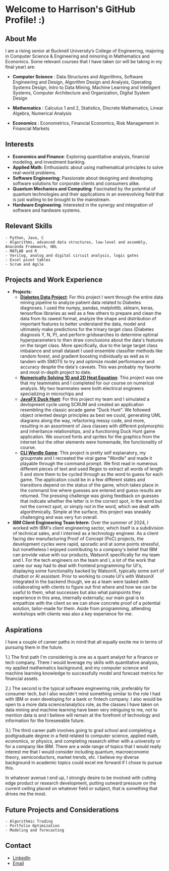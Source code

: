 # Welcome to Harrison's GitHub Profile! :)

## About Me
I am a rising senior at Bucknell University’s College of Engineering, majoring in Computer Science & Engineering and minoring in Mathematics and Economics. Some relevant courses that I have taken (or will be taking in my final year) are:

- **Computer Science** : Data Structures and Algorithms, Software Engineering and Design, Algorithm Design and Analysis, Operating Systems Design, Intro to Data Mining, Machine Learning and Intelligent Systems, Computer Architecture and Organization, Digital System Design

- **Mathematics** : Calculus 1 and 2, Statistics, Discrete Mathematics, Linear Algebra, Numerical Analysis

- **Economics** : Econometrics, Financial Economics, Risk Management in Financial Markets

## Interests
- **Economics and Finance**: Exploring quantitative analysis, financial modeling, and investment banking.
- **Applied Math**: Enthusiastic about using mathematical principles to solve real-world problems.
- **Software Engineering**: Passionate about designing and developing software solutions for corporate clients and consumers alike.
- **Quantum Mechanics and Computing**: Fascinated by the potential of quantum technologies and their applications in an everevolving field that is just waiting to be brought to the mainstream.
- **Hardware Engineering**: Interested in the synergy and integration of software and hardware systems.

## Relevant Skills
    - Python, Java, C
    - Algorithms, advanced data structures, low-level and assembly, Anaconda Framework, HDL
    - MATLAB and R
    - Verilog, analog and digital circuit analysis, logic gates
    - Excel pivot tables
    - Scrum and Agile

## Projects and Work Experience
- **Projects**:
  - **[Diabetes Data Project](https://github.com/harrison-hal3sworth/harrison-hal3sworth/tree/main/data_mining_final_proj)**: For this project I went through the entire data mining pipeline to analyze patient data related to Diabetes diagnoses. I used the numpy, pandas, matplotlib, sklearn, keras, tensorflow libraries as well as a few others to prepare and clean the data from its rawest format, analyze the shape and distribution of important features to better understand the data, model and ultimately make predictions for the trinary target class (Diabetes diagnosis Y, N, P), and perform gridsearches to determine optimal hyperparameters to then draw conclusions about the data's features on the target class. More specifically, due to the large target class imbalance and small dataset I used ensemble classifier methods like random forest, and gradient boosting individually as well as in tandem with SMOTE to try and optimize model performance and accuracy despite the data's caveats. This was probably my favorite and most in-depth project to date.
  - **[Numerically Solving 1D and 2D Heat Equation](https://github.com/harrison-hal3sworth/harrison-hal3sworth/tree/main/numerical_analysis_final_proj.pdf)**: This project was one that my teammates and I completed for our course on numerical analysis. My two teammates were both electrical engineers specializing in microchips and
  - **[JavaFX Duck Hunt](https://github.com/harrison-hal3sworth/harrison-hal3sworth/tree/main/duck_hunt)**: For this project my team and I simulated a devlopment cycle using SCRUM and created an application resembling the classic arcade game "Duck Hunt". We followed object oriented design principles as best we could, generating UML diagrams along the way, refactoring messy code, and more, resulting in an assortment of Java classes with different polymorphic and inheritance relationships, and a functioning Duck Hunt game application. We sourced fonts and sprites for the graphics from the internet but the other elements were homemade, the functionality of course.
  - **[CLI Wordle Game](https://github.com/harrison-hal3sworth/harrison-hal3sworth/tree/main/wordle)**: This project is pretty self explanatory, my groupmate and I recreated the viral game "Wordle" and made it playable through the command prompt. We first read in numerous different pieces of text and used Regex to extract all words of length 5 and store them to be cycled through as the word to guess for each game. The application could be in a few different states and transitions depend on the status of the game, which takes place in the command line where guesses are entered and guess results are returned. The pressing challenge was giving feedback on guesses that indicate whether the letter is in the correct spot, in the word but not the correct spot, or simply not in the word, which we dealt with algorithmically. Simple at the surface, this project was sneakily challenging and was very fun overall.
- **IBM Client Engineering Team Intern**: Over the summer of 2024, I worked with IBM's client engineering sector, which itself is a subdivision of technical sales, and I interned as a technology engineer. As a client facing dev manufacturing Proof of Concept (PoC) projects, the development cycles were rapid, sporadic and at some points stressful, but nonetheless I enjoyed contributing to a company's belief that IBM can provide value with our products, WatsonX specifically for my team and I. For the tech engineers on the team and I, a lot of the work that came our way had to deal with frontend programming for UI's, displaying some functionality backed by WatsonX, typically some sort of chatbot or AI assistant. Prior to working to create UI's with WatsonX integrated in the backend though, we as a team were tasked with collaborating with clients to figure out first where and how we can be useful to them, what successes but also what painpoints they experience in this area, internally externally; our main goal is to empathize with the client so we can show concrete proof of a potential solution, tailor-made for them. Aside from programming, attending workshops with clients was also a key experience for me.

## Aspirations
I have a couple of career paths in mind that all equally excite me in terms of pursuing them in the future.

1.) The first path I'm considering is one as a quant analyst for a finance or tech company. There I would leverage my skills with quantitative analysis, my applied mathematics background, and my computer science and machine learning knowledge to successfully model and forecast metrics for financial assets. 

2.) The second is the typical software engineering role, preferably for consumer tech, but I also wouldn't mind something similar to the role I had with IBM or even developing for a bank or fintech company. I also would be open to a more data science/analytics role, as the classes I have taken on data mining and machine learning have been very intriguing to me, not to mention data is and I believe will remain at the forefront of technology and information for the foreseeable future.

3.) The third career path involves going to grad school and completing a podtgraduate degree in a field related to computer science, applied math, economics, or physics, and completing research either with a university or for a company like IBM. There are a wide range of topics that I would really interest me that I would consider including quantum, macroeconomic theory, semiconductors, market trends, etc. I believe my diverse background in academic topics could excel me forward if I chose to pursue this.

In whatever avenue I end up, I strongly desire to be involved with cutting edge product or research development, putting outward pressure on the current ceiling placed on whatever field or subject, that is something that drives me the most.

## Future Projects and Considerations
    - Algorithmic Trading
    - Portfolio Optimization
    - Modeling and forecasting

## Contact
- [LinkedIn](https://www.linkedin.com/in/harrison-halesworth-78b077248/)
- [Email](harrison.hal3sworth@gmail.com)

